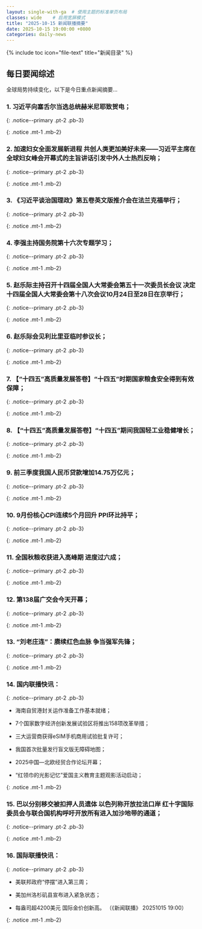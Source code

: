 ```yaml
---
layout: single-with-ga  # 使用主题的标准单页布局
classes: wide    # 启用宽屏模式
title: "2025-10-15 新闻联播摘要"
date: 2025-10-15 19:00:00 +0800
categories: daily-news
---
```


{% include toc icon="file-text" title="新闻目录" %}
   
## 每日要闻综述

全球局势持续变化，以下是今日重点新闻摘要...

### 1. 习近平向塞舌尔当选总统赫米尼耶致贺电； 

{: .notice--primary .pt-2 .pb-3}

{: .notice .mt-1 .mb-2}

### 2. 加速妇女全面发展新进程 共创人类更加美好未来——习近平主席在全球妇女峰会开幕式的主旨讲话引发中外人士热烈反响； 

{: .notice--primary .pt-2 .pb-3}

{: .notice .mt-1 .mb-2}

### 3. 《习近平谈治国理政》第五卷英文版推介会在法兰克福举行； 

{: .notice--primary .pt-2 .pb-3}

{: .notice .mt-1 .mb-2}

### 4. 李强主持国务院第十六次专题学习； 

{: .notice--primary .pt-2 .pb-3}

{: .notice .mt-1 .mb-2}

### 5. 赵乐际主持召开十四届全国人大常委会第五十一次委员长会议 决定十四届全国人大常委会第十八次会议10月24日至28日在京举行； 

{: .notice--primary .pt-2 .pb-3}

{: .notice .mt-1 .mb-2}

### 6. 赵乐际会见利比里亚临时参议长； 

{: .notice--primary .pt-2 .pb-3}

{: .notice .mt-1 .mb-2}

### 7. 【“十四五”高质量发展答卷】“十四五”时期国家粮食安全得到有效保障； 

{: .notice--primary .pt-2 .pb-3}

{: .notice .mt-1 .mb-2}

### 8. 【“十四五”高质量发展答卷】“十四五”期间我国轻工业稳健增长； 

{: .notice--primary .pt-2 .pb-3}

{: .notice .mt-1 .mb-2}

### 9. 前三季度我国人民币贷款增加14.75万亿元； 

{: .notice--primary .pt-2 .pb-3}

{: .notice .mt-1 .mb-2}

### 10. 9月份核心CPI连续5个月回升 PPI环比持平； 

{: .notice--primary .pt-2 .pb-3}

{: .notice .mt-1 .mb-2}

### 11. 全国秋粮收获进入高峰期 进度过六成； 

{: .notice--primary .pt-2 .pb-3}

{: .notice .mt-1 .mb-2}

### 12. 第138届广交会今天开幕； 

{: .notice--primary .pt-2 .pb-3}

{: .notice .mt-1 .mb-2}

### 13. “刘老庄连”：赓续红色血脉 争当强军先锋； 

{: .notice--primary .pt-2 .pb-3}

{: .notice .mt-1 .mb-2}

### 14. 国内联播快讯： 

{: .notice--primary .pt-2 .pb-3}

- 海南自贸港封关运作准备工作基本就绪；

- 7个国家数字经济创新发展试验区将推出158项改革举措；

- 三大运营商获得eSIM手机商用试验批复许可；

- 我国首次批量发行盲文版无障碍地图；

- 2025中国—北欧经贸合作论坛开幕；

- “红领巾的光影记忆”爱国主义教育主题观影活动启动；

{: .notice .mt-1 .mb-2}

### 15. 巴以分别移交被扣押人员遗体 以色列称开放拉法口岸 红十字国际委员会与联合国机构呼吁开放所有进入加沙地带的通道； 

{: .notice--primary .pt-2 .pb-3}

{: .notice .mt-1 .mb-2}

### 16. 国际联播快讯： 

{: .notice--primary .pt-2 .pb-3}

- 美联邦政府“停摆”进入第三周；

- 美加州洛杉矶县宣布进入紧急状态；

- 每盎司超4200美元 国际金价创新高。 （《新闻联播》 20251015 19:00）

{: .notice .mt-1 .mb-2}